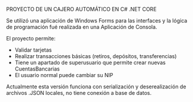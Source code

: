 PROYECTO DE UN CAJERO AUTOMÁTICO EN C# .NET CORE 


Se utilizó una aplicación de Windows Forms para las interfaces y la lógica de programación fué realizada en una Aplicación de Consola.

El proyecto permite:
 + Validar tarjetas
 + Realizar transacciones básicas (retiros, depósitos, transferencias)
 + Tiene un apartado de superusuario que permite crear nuevas CuentasBancarias
 + El usuario normal puede cambiar su NIP


Actualmente esta versión funciona con serialización y deserealización de archivos .JSON locales, no tiene conexión a base de datos.


